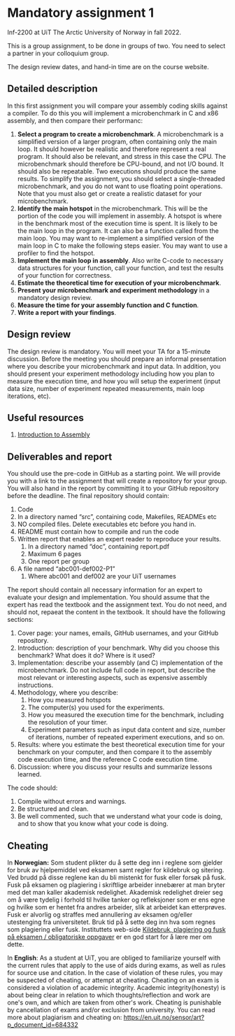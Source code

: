 # Mandatory assignment 1 

Inf-2200 at UiT The Arctic University of Norway in fall 2022.

This is a group assignment, to be done in groups of two. You need to select a partner in your colloquium group.

The design review dates, and hand-in time are on the course website.

## Detailed description

In this first assignment you will compare your assembly coding skills against a compiler. To do this you will implement a microbenchmark in C and x86 assembly, and then compare their performanc: 

1. **Select a program to create a microbenchmark**. A microbenchmark is a simplified version of a larger program, often containing only the main loop. It should however be realistic and therefore represent a real program. It should also be relevant, and stress in this case the CPU. The microbenchmark should therefore be CPU-bound, and not I/O bound. It should also be repeatable. Two executions should produce the same results. To simplify the assignment, you should select a single-threaded microbenchmark, and you do not want to use floating point operations. Note that you must also get or create a realistic dataset for your microbenchmark.
2. **Identify the main hotspot** in the microbenchmark. This will be the portion of the code you will implement in assembly. A hotspot is where in the benchmark most of the execution time is spent. It is likely to be the main loop in the program. It can also be a function called from the main loop. You may want to re-implement a simplified version of the main loop in C to make the following steps easier. You may want to use a profiler to find the hotspot.
3. **Implement the main loop in assembly**. Also write C-code to necessary data structures for your function, call your function, and test the results of your function for correctness.
4. **Estimate the theoretical time for execution of your microbenchmark**.
5. **Present your microbenchmark and experiment methodology** in a mandatory design review.
6. **Measure the time for your assembly function and C function**.
7. **Write a report with your findings**.

## Design review
The design review is mandatory. You will meet your TA for a 15-minute discussion. Before the meeting you should prepare an informal presentation where you describe your microbenchmark and input data. In addition, you should present your experiment methodology including how you plan to measure the execution time, and how you will setup the experiment (input data size, number of experiment repeated measurements, main loop iterations, etc).

## Useful resources
1. [Introduction to Assembly](Introduction_to_Assembly-2.pdf)

## Deliverables and report

You should use the pre-code in GitHub as a starting point. We will provide you with a link to the assignment that will create a repository for your group. You will also hand in the report by committing it to your GitHub repository before the deadline. The final repository should contain:
1. Code
  1. In a directory named “src”, containing code, Makefiles, READMEs etc
  2. NO compiled files. Delete executables etc before you hand in.
  3. README must contain how to compile and run the code
2. Written report that enables an expert reader to reproduce your results.
   1. In a directory named “doc”, containing report.pdf
   2. Maximum 6 pages
   3. One report per group
3. A file named “abc001-def002-P1”
   1. Where abc001 and def002 are your UiT usernames

The report should contain all necessary information for an expert to evaluate your design and implementation. You should assume that the expert has read the textbook and the assignment text. You do not need, and should not, repaeat the content in the textbook. It should have the following sections:
1. Cover page: your names, emails, GitHub usernames, and your GitHub repository.
2. Introduction: description of your benchmark. Why did you choose this benchmark? What does it do? Where is it used?
3. Implementation: describe your assembly (and C) implementation of the microbenchmark. Do not include full code in report, but describe the most relevant or interesting aspects, such as expensive assembly instructions.
4. Methodology, where you describe:
   1. How you measured hotspots
   2. The computer(s) you used for the experiments.
   3. How you measured the execution time for the benchmark, including the resolution of your timer. 
   4.	Experiment parameters such as input data content and size, number of iterations, number of repeated experiment executions, and so on.
5. Results: where you estimate the best theoretical execution time for your benchmark on your computer, and then compare it to the assembly code execution time, and the reference C code execution time.
6. Discussion: where you discuss your results and summarize lessons learned.

The code should:
1. Compile without errors and warnings. 
2. Be structured and clean.
3. Be well commented, such that we understand what your code is doing, and to show that you know what your code is doing.

## Cheating

In **Norwegian:** Som student plikter du å sette deg inn i reglene som gjelder for bruk av hjelpemiddel ved eksamen samt regler for kildebruk og sitering. Ved brudd på disse reglene kan du bli mistenkt for fusk eller forsøk på fusk. Fusk på eksamen og plagiering i skriftlige arbeider innebærer at man bryter med det man kaller akademisk redelighet. Akademisk redelighet dreier seg om å være tydelig i forhold til hvilke tanker og refleksjoner som er ens egne og hvilke som er hentet fra andres arbeider, slik at arbeidet kan etterprøves. Fusk er alvorlig og straffes med annullering av eksamen og/eller utestenging fra universitetet. Bruk tid på å sette deg inn hva som regnes som plagiering eller fusk. Instituttets web-side [Kildebruk, plagiering og fusk på eksamen / obligatoriske oppgaver](https://uit.instructure.com/courses/327/pages/kildebruk-plagiering-og-fusk-pa-eksamen-slash-obligatoriske-oppgaver) er en god start for å lære mer om dette.

In **English**: As a student at UiT, you are obliged to familiarize yourself with the current rules that apply to the use of aids during exams, as well as rules for source use and citation. In the case of violation of these rules, you may be suspected of cheating, or attempt at cheating. Cheating on an exam is considered a violation of academic integrity. Academic integrity(honesty) is about being clear in relation to which thoughts/reflection and work are one's own, and which are taken from other's work. Cheating is punishable by cancellation of exams and/or exclusion from university. You can read more about plagiarism and cheating on: https://en.uit.no/sensor/art?p_document_id=684332
